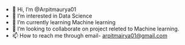 - 👋 Hi, I’m @Arpitmaurya01
- 👀 I’m interested in Data Science
- 🌱 I’m currently learning Machine learning
- 💞️ I’m looking to collaborate on project releted to Machine learning.
- 📫 How to reach me through email- arpitmairya01@gmail.com

<!---
Arpitmaurya01/Arpitmaurya01 is a ✨ special ✨ repository because its `README.md` (this file) appears on your GitHub profile.
You can click the Preview link to take a look at your changes.
--->
